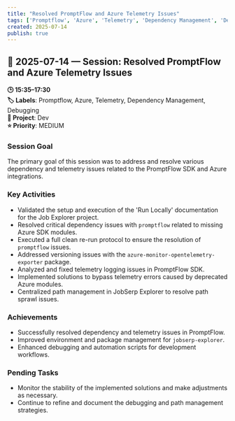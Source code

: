 ```yaml
---
title: "Resolved PromptFlow and Azure Telemetry Issues"
tags: ['Promptflow', 'Azure', 'Telemetry', 'Dependency Management', 'Debugging']
created: 2025-07-14
publish: true
---
```


## 📅 2025-07-14 — Session: Resolved PromptFlow and Azure Telemetry Issues

**🕒 15:35–17:30**  
**🏷️ Labels**: Promptflow, Azure, Telemetry, Dependency Management, Debugging  
**📂 Project**: Dev  
**⭐ Priority**: MEDIUM  


### Session Goal
The primary goal of this session was to address and resolve various dependency and telemetry issues related to the PromptFlow SDK and Azure integrations.

### Key Activities
- Validated the setup and execution of the 'Run Locally' documentation for the Job Explorer project.
- Resolved critical dependency issues with `promptflow` related to missing Azure SDK modules.
- Executed a full clean re-run protocol to ensure the resolution of `promptflow` issues.
- Addressed versioning issues with the `azure-monitor-opentelemetry-exporter` package.
- Analyzed and fixed telemetry logging issues in PromptFlow SDK.
- Implemented solutions to bypass telemetry errors caused by deprecated Azure modules.
- Centralized path management in JobSerp Explorer to resolve path sprawl issues.

### Achievements
- Successfully resolved dependency and telemetry issues in PromptFlow.
- Improved environment and package management for `jobserp-explorer`.
- Enhanced debugging and automation scripts for development workflows.

### Pending Tasks
- Monitor the stability of the implemented solutions and make adjustments as necessary.
- Continue to refine and document the debugging and path management strategies.
